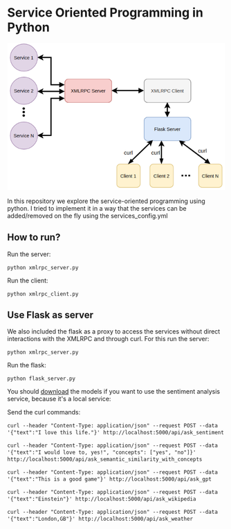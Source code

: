 # Service Oriented Programming in Python
![Alt text](xmlrpc_diagram1.png)

In this repository we explore the service-oriented programming using python. I tried to
implement it in a way that the services can be added/removed on the fly using the services_config.yml

## How to run?
Run the server:
```
python xmlrpc_server.py
```

Run the client:
```
python xmlrpc_client.py
```


## Use Flask as server
We also included the flask as a proxy to access the services without direct interactions with the XMLRPC and through 
curl. For this run the server:
```
python xmlrpc_server.py
```
Run the flask:
```
python flask_server.py
```
You should [download](https://github.com/roholazandie/sentiment_classification) the models if you want to use the sentiment analysis service, because it's a local service:

Send the curl commands:
```
curl --header "Content-Type: application/json" --request POST --data '{"text":"I love this life."}' http://localhost:5000/api/ask_sentiment
```
```
curl --header "Content-Type: application/json" --request POST --data '{"text":"I would love to, yes!", "concepts": ["yes", "no"]}' http://localhost:5000/api/ask_semantic_similarity_with_concepts
```
```
curl --header "Content-Type: application/json" --request POST --data '{"text":"This is a good game"}' http://localhost:5000/api/ask_gpt
```
```
curl --header "Content-Type: application/json" --request POST --data '{"text":"Einstein"}' http://localhost:5000/api/ask_wikipedia
```
```
curl --header "Content-Type: application/json" --request POST --data '{"text":"London,GB"}' http://localhost:5000/api/ask_weather
```
